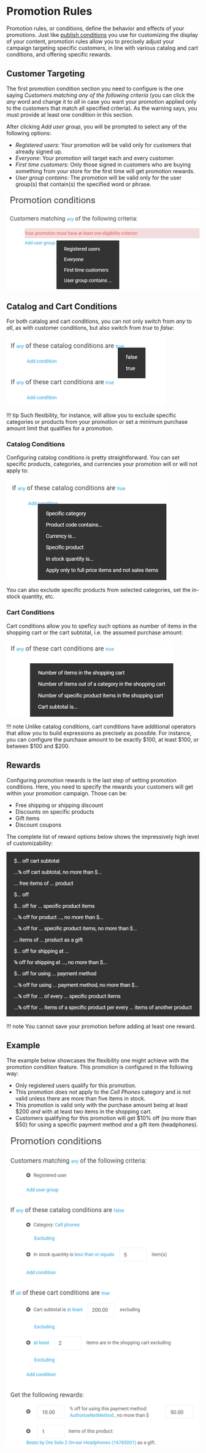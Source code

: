 # Promotion Rules

Promotion rules, or conditions, define the behavior and effects of your promotions. Just like [publish conditions](publish-conditions.md) you use for customizing the display of your content, promotion rules allow you to precisely adjust your campaign targeting specific customers, in line with various catalog and cart conditions, and offering specific rewards.

## Customer Targeting

The first promotion condition section you need to configure is the one saying *Customers matching any of the following criteria* (you can click the *any* word and change it to *all* in case you want your promotion applied only to the customers that match all specified criteria). As the warning says, you must provide at least one condition in this section.

After clicking *Add user group*, you will be prompted to select any of the following options:

+ *Registered users*: Your promotion will be valid only for customers that already signed up.
+ *Everyone*: Your promotion will target each and every customer.
+ *First time customers*: Only those signed in customers who are buying something from your store for the first time will get promotion rewards.
+ *User group contains*: The promotion will be valid only for the user group(s) that contain(s) the specified word or phrase.

![Customer conditions](media/promotion-rules/customer-conditions.png)

## Catalog and Cart Conditions

For both catalog and cart conditions, you can not only switch from *any* to *all*, as with customer conditions, but also switch from *true* to *false*:

![Switching from true to false](media/promotion-rules/catalog-cart-true-false.png)

!!! tip
	Such flexibility, for instance, will allow you to exclude specific categories or products from your promotion or set a minimum purchase amount limit that qualifies for a promotion.

### Catalog Conditions

Configuring catalog conditions is pretty straightforward. You can set specific products, categories, and currencies your promotion will or will not apply to:

![Catalog condition list](media/promotion-rules/catalog-condition-list.png)

You can also exclude specific products from selected categories, set the in-stock quantity, etc.

### Cart Conditions

Cart conditions allow you to speficy such options as number of items in the shopping cart or the cart subtotal, i.e. the assumed purchase amount:

![Cart condition list](media/promotion-rules/cart-condition-list.png)

!!! note
	Unlike catalog conditions, cart conditions have additional operators that allow you to build expressions as precisely as possible. For instance, you can configure the purchase amount to be exactly $100, at least $100, or between $100 and $200.

## Rewards

Configuring promotion rewards is the last step of setting promotion conditions. Here, you need to specify the rewards your customers will get within your promotion campaign. Those can be:

+ Free shipping or shipping discount
+ Discounts on specific products
+ Gift items
+ Discount coupons

The complete list of reward options below shows the impressively high level of customizability:

![Reward list](media/promotion-rules/reward-list.png)

!!! note
	You cannot save your promotion before adding at least one reward.

## Example

The example below showcases the flexibility one might achieve with the promotion condition feature. This promotion is configured in the following way:

+ Only registered users qualify for this promotion.
+ This promotion *does not* apply to the *Cell Phones* category and *is not* valid unless there are more than five items in stock.
+ This promotion is valid only with the purchase amount being at least $200 *and* with at least two items in the shopping cart.
+ Customers qualifying for this promotion will get $10% off (no more than $50) for using a specific payment method *and* a gift item (headphones).

![Promotion conditions example](media/promotion-rules/promotion-conditions-example.png)













